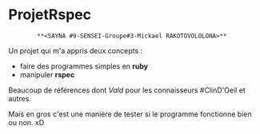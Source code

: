 # ProjetRspec

			**<SAYNA #9-SENSEI-Groupe#3-Mickael RAKOTOVOLOLONA>**

Un projet qui m'a appris deux concepts :

-   faire des programmes simples en **ruby**
-   manipuler **rspec**

Beaucoup de références dont *Vald* pour les connaisseurs #ClinD'Oeil et autres.

Mais en gros c'est une manière de tester si le programme fonctionne bien ou non. xD
